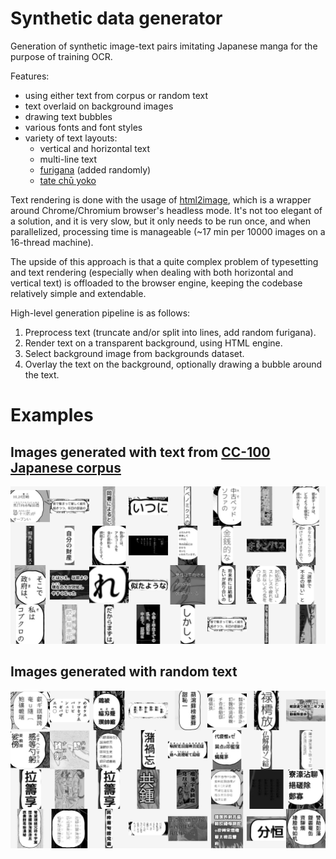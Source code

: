 # Synthetic data generator

Generation of synthetic image-text pairs imitating Japanese manga for the purpose of training OCR.

Features:
- using either text from corpus or random text
- text overlaid on background images
- drawing text bubbles
- various fonts and font styles
- variety of text layouts:
  - vertical and horizontal text
  - multi-line text
  - [furigana](https://en.wikipedia.org/wiki/Furigana) (added randomly)
  - [tate chū yoko](https://www.w3.org/International/articles/vertical-text/#tcy)


Text rendering is done with the usage of [html2image](https://github.com/vgalin/html2image),
which is a wrapper around Chrome/Chromium browser's headless mode.
It's not too elegant of a solution, and it is very slow, but it only needs to be run once,
and when parallelized, processing time is manageable (~17 min per 10000 images on a 16-thread machine).

The upside of this approach is that a quite complex problem of typesetting and text rendering
(especially when dealing with both horizontal and vertical text) is offloaded to
the browser engine, keeping the codebase relatively simple and extendable. 

High-level generation pipeline is as follows:
1. Preprocess text (truncate and/or split into lines, add random furigana).
2. Render text on a transparent background, using HTML engine.
3. Select background image from backgrounds dataset.
4. Overlay the text on the background, optionally drawing a bubble around the text.

# Examples

## Images generated with text from [CC-100 Japanese corpus](https://data.statmt.org/cc-100/)
![](../../assets/examples/cc-100.jpg)

## Images generated with random text
![](../../assets/examples/random.jpg)